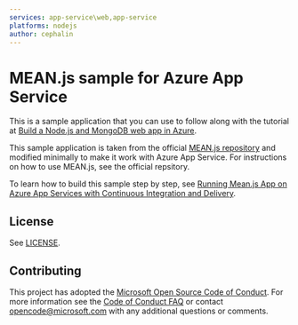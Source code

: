 ```yaml
---
services: app-service\web,app-service
platforms: nodejs
author: cephalin
---
```


# MEAN.js sample for Azure App Service

This is a sample application that you can use to follow along with the tutorial at 
[Build a Node.js and MongoDB web app in Azure](https://docs.microsoft.com/azure/app-service-web/app-service-web-tutorial-nodejs-mongodb-app). 

This sample application is taken from the official [MEAN.js repository](https://github.com/meanjs/mean) and modified minimally to make it work with Azure App Service. For instructions on how to use MEAN.js, see the official repsitory. 

To learn how to build this sample step by step, see [Running Mean.js App on Azure App Services with Continuous Integration and Delivery](https://prmadi.com/running-mean-js-app-on-azure-app-services/).

## License

See [LICENSE](LICENSE).

## Contributing

This project has adopted the [Microsoft Open Source Code of Conduct](https://opensource.microsoft.com/codeofconduct/). For more information see the [Code of Conduct FAQ](https://opensource.microsoft.com/codeofconduct/faq/) or contact [opencode@microsoft.com](mailto:opencode@microsoft.com) with any additional questions or comments.
  
